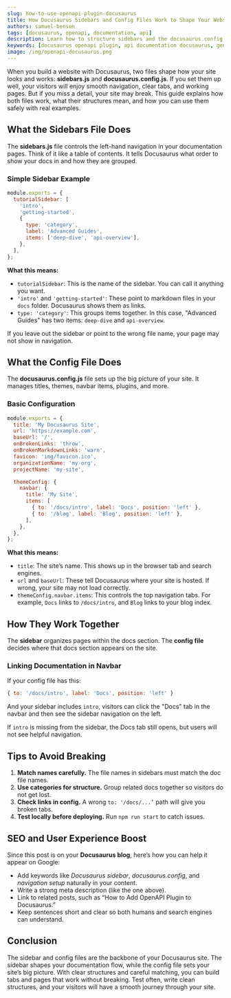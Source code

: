 ```yaml
---
slug: how-to-use-openapi-plugin-docusaurus
title: How Docusaurus Sidebars and Config Files Work to Shape Your Website
authors: samuel-benson
tags: [docusaurus, openapi, documentation, api]
description: Learn how to structure sidebars and the docusaurus.config file to create smooth navigation, clear tabs, and working pages on your Docusaurus site. Step-by-step examples included.
keywords: [docusaurus openapi plugin, api documentation docusaurus, generate api docs docusaurus]
image: /img/openapi-docusaurus.png
---
```


<!-- truncate -->

When you build a website with Docusaurus, two files shape how your site looks and works: **sidebars.js** and **docusaurus.config.js**. If you set them up well, your visitors will enjoy smooth navigation, clear tabs, and working pages. But if you miss a detail, your site may break. This guide explains how both files work, what their structures mean, and how you can use them safely with real examples.


## What the Sidebars File Does

The **sidebars.js** file controls the left-hand navigation in your documentation pages. Think of it like a table of contents. It tells Docusaurus what order to show your docs in and how they are grouped.

### Simple Sidebar Example

```js
module.exports = {
  tutorialSidebar: [
    'intro',
    'getting-started',
    {
      type: 'category',
      label: 'Advanced Guides',
      items: ['deep-dive', 'api-overview'],
    },
  ],
};
```

**What this means:**

* `tutorialSidebar`: This is the name of the sidebar. You can call it anything you want.
* `'intro'` and `'getting-started'`: These point to markdown files in your `docs` folder. Docusaurus shows them as links.
* `type: 'category'`: This groups items together. In this case, "Advanced Guides" has two items: `deep-dive` and `api-overview`.

If you leave out the sidebar or point to the wrong file name, your page may not show in navigation.


## What the Config File Does

The **docusaurus.config.js** file sets up the big picture of your site. It manages titles, themes, navbar items, plugins, and more.

### Basic Configuration

```js
module.exports = {
  title: 'My Docusaurus Site',
  url: 'https://example.com',
  baseUrl: '/',
  onBrokenLinks: 'throw',
  onBrokenMarkdownLinks: 'warn',
  favicon: 'img/favicon.ico',
  organizationName: 'my-org',
  projectName: 'my-site',

  themeConfig: {
    navbar: {
      title: 'My Site',
      items: [
        { to: '/docs/intro', label: 'Docs', position: 'left' },
        { to: '/blog', label: 'Blog', position: 'left' },
      ],
    },
  },
};
```

**What this means:**

* `title`: The site’s name. This shows up in the browser tab and search engines.
* `url` and `baseUrl`: These tell Docusaurus where your site is hosted. If wrong, your site may not load correctly.
* `themeConfig.navbar.items`: This controls the top navigation tabs. For example, `Docs` links to `/docs/intro`, and `Blog` links to your blog index.


## How They Work Together

The **sidebar** organizes pages within the docs section. The **config file** decides where that docs section appears on the site.

### Linking Documentation in Navbar

If your config file has this:

```js
{ to: '/docs/intro', label: 'Docs', position: 'left' }
```

And your sidebar includes `intro`, visitors can click the "Docs" tab in the navbar and then see the sidebar navigation on the left.

If `intro` is missing from the sidebar, the Docs tab still opens, but users will not see helpful navigation.


## Tips to Avoid Breaking

1. **Match names carefully.** The file names in sidebars must match the doc file names.
2. **Use categories for structure.** Group related docs together so visitors do not get lost.
3. **Check links in config.** A wrong `to: '/docs/...’` path will give you broken tabs.
4. **Test locally before deploying.** Run `npm run start` to catch issues.


## SEO and User Experience Boost

Since this post is on your **Docusaurus blog**, here’s how you can help it appear on Google:

* Add keywords like *Docusaurus sidebar*, *docusaurus.config*, and *navigation setup* naturally in your content.
* Write a strong meta description (like the one above).
* Link to related posts, such as “How to Add OpenAPI Plugin to Docusaurus.”
* Keep sentences short and clear so both humans and search engines can understand.

## Conclusion

The sidebar and config files are the backbone of your Docusaurus site. The sidebar shapes your documentation flow, while the config file sets your site’s big picture. With clear structures and careful matching, you can build tabs and pages that work without breaking. Test often, write clean structures, and your visitors will have a smooth journey through your site.